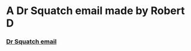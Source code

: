 # A Dr Squatch email made by Robert D

### [Dr Squatch email](https://robert-dor.github.io/dr-squatch-email/)